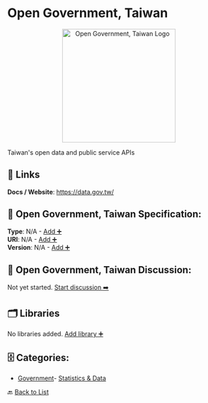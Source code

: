 # Open Government, Taiwan
<p align="center">
    <img width="256" src="https://raw.githubusercontent.com/apis-list/apis-list/main/apis/open-government-taiwan/logo_256x256.png" alt="Open Government, Taiwan Logo"/>
</p>
Taiwan's open data and public service APIs

##  🔗 Links
**Docs / Website**: https://data.gov.tw/

## 🧬 Open Government, Taiwan Specification:
**Type**: N/A - [Add ➕](https://github.com/apis-list/apis-list/edit/main/apis.yaml#L14116)  
**URI**: N/A - [Add ➕](https://github.com/apis-list/apis-list/edit/main/apis.yaml#L14116)  
**Version**: N/A - [Add ➕](https://github.com/apis-list/apis-list/edit/main/apis.yaml#L14116)

## 💬 Open Government, Taiwan Discussion:
Not yet started. [Start discussion ➡️](https://github.com/apis-list/apis-list/discussions/new)

## 🗂️ Libraries

No libraries added. [Add library ➕](https://github.com/apis-list/apis-list/edit/main/apis.yaml#L14116)    


## 🗄️ Categories:
- [Government](https://github.com/apis-list/apis-list#government-)- [Statistics & Data](https://github.com/apis-list/apis-list#statistics--data-)

🔙  [Back to List](https://github.com/apis-list/apis-list)

